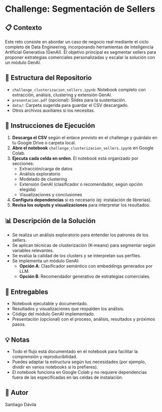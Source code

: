 # Challenge: Segmentación de Sellers

## 📋 Contexto

Este reto consiste en abordar un caso de negocio real mediante el ciclo completo de Data Engineering, incorporando herramientas de Inteligencia Artificial Generativa (GenAI). El objetivo principal es segmentar sellers para proponer estrategias comerciales personalizadas y escalar la solución con un módulo GenAI.

## 🧩 Estructura del Repositorio

- `challenge_clusterizacion_sellers.ipynb`: Notebook completo con extracción, análisis, clustering y extensión GenAI.
- `presentacion.pdf` (opcional): Slides para la sustentación.
- `data/`: Carpeta sugerida para guardar el CSV descargado.
- Otros archivos auxiliares si los necesitas.

## 🚀 Instrucciones de Ejecución

1. **Descarga el CSV** según el enlace provisto en el challenge y guárdalo en tu Google Drive o carpeta local.
2. **Abre el notebook** `challenge_clusterizacion_sellers.ipynb` en Google Colab.
3. **Ejecuta cada celda en orden**. El notebook está organizado por secciones:
    - Extracción/carga de datos
    - Análisis exploratorio
    - Modelado de clustering
    - Extensión GenAI (clasificador o recomendador, según opción elegida)
    - Visualizaciones y conclusiones
4. **Configura dependencias** si es necesario (ej: instalación de librerías).
5. **Revisa los outputs y visualizaciones** para interpretar los resultados.

## 📊 Descripción de la Solución

- Se realiza un análisis exploratorio para entender los patrones de los sellers.
- Se aplican técnicas de clusterización (K-means) para segmentar según variables relevantes.
- Se evalúa la calidad de los clusters y se interpretan sus perfiles.
- Se implementa un módulo GenAI:
    - **Opción A**: Clasificador semántico con embeddings generados por LLM.
    - **Opción B**: Recomendador generativo de estrategias comerciales.

## 📑 Entregables

- Notebook ejecutable y documentado.
- Resultados y visualizaciones que respalden los análisis.
- Código del módulo GenAI implementado.
- Presentación (opcional) con el proceso, análisis, resultados y próximos pasos.

## 💡 Notas

- Todo el flujo está documentado en el notebook para facilitar la comprensión y reproducibilidad.
- Puedes adaptar la estructura según tus necesidades (por ejemplo, dividir en varios notebooks si lo prefieres).
- El notebook funciona en Google Colab y no requiere dependencias fuera de las especificadas en las celdas de instalación.

## 👤 Autor
Santiago Dávila
